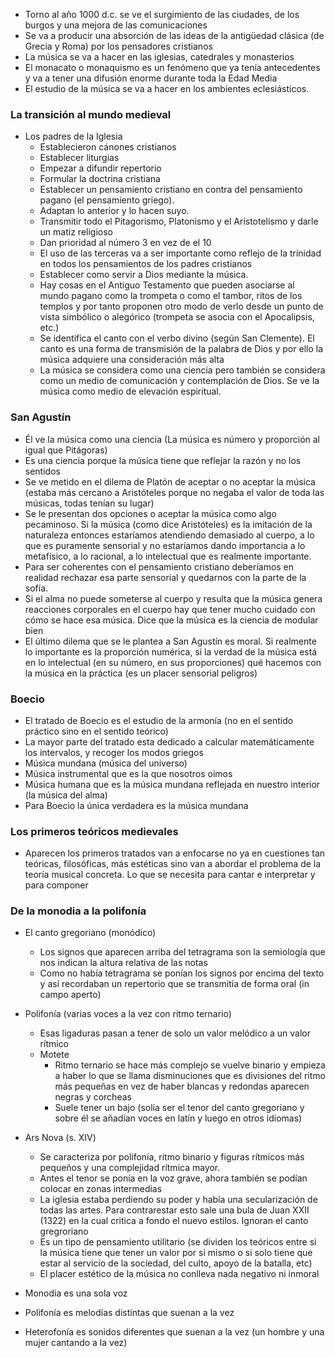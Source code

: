 - Torno al año 1000 d.c. se ve el surgimiento de las ciudades, de los burgos y una mejora de las comunicaciones
- Se va a producir una absorción de las ideas de la antigüedad clásica (de Grecia y Roma) por los pensadores cristianos
- La música se va a hacer en las iglesias, catedrales y monasterios
- El monacato o monaquismo es un fenómeno que ya tenía antecedentes y va a tener una difusión enorme durante toda la Edad Media
- El estudio de la música se va a hacer en los ambientes eclesiásticos.

### La transición al mundo medieval
- Los padres de la Iglesia 
	- Establecieron cánones cristianos
	- Establecer liturgias
	- Empezar a difundir repertorio
	- Formular la doctrina cristiana
	- Establecer un pensamiento cristiano en contra del pensamiento pagano (el pensamiento griego). 
	- Adaptan lo anterior y lo hacen suyo.
	- Transmitir todo el Pitagorismo, Platonismo y el Aristotelismo y darle un matiz religioso
	- Dan prioridad al número 3 en vez de el 10
	- El uso de las terceras va a ser importante como reflejo de la trinidad en todos los pensamientos de los padres cristianos
	- Establecer como servir a Dios mediante la música. 
	- Hay cosas en el Antiguo Testamento que pueden asociarse al mundo pagano como la trompeta o como el tambor, ritos de los templos y por tanto proponen otro modo de verlo desde un punto de vista simbólico o alegórico (trompeta se asocia con  el Apocalipsis, etc.)
	- Se identifica el canto con el verbo divino (según San Clemente). El canto es una forma de transmisión de la palabra de Dios y por ello la música adquiere una consideración más alta
	- La música se considera como una ciencia pero también se considera como un medio de comunicación y contemplación de Dios. Se ve la música como medio de elevación espiritual.

### San Agustín
- Él ve la música como una ciencia (La música es número y proporción al igual que Pitágoras)
- Es una ciencia porque la música tiene que reflejar la razón y no los sentidos
- Se ve metido en el dilema de Platón de aceptar o no aceptar la música (estaba más cercano a Aristóteles porque no negaba el valor de toda las músicas, todas tenían su lugar)
- Se le presentan dos opciones o aceptar la música como algo pecaminoso. Si la música (como dice Aristóteles) es la imitación de la naturaleza entonces estaríamos atendiendo demasiado al cuerpo, a lo que es puramente sensorial y no estaríamos dando importancia a lo metafísico, a lo racional, a lo intelectual que es realmente importante.
- Para ser coherentes con el pensamiento cristiano deberíamos en realidad rechazar esa parte sensorial y quedarnos con la parte de la sofía.
- Si el alma no puede someterse al cuerpo y resulta que la música genera reacciones corporales en el cuerpo hay que tener mucho cuidado con cómo se hace esa música. Dice que la música es la ciencia de modular bien 
- El último dilema que se le plantea a San Agustín es moral. Si realmente lo importante es la proporción numérica, si la verdad de la música está en lo intelectual (en su número, en sus proporciones) qué hacemos con la música en la práctica (es un placer sensorial peligros)


### Boecio
- El tratado de Boecio es el estudio de la armonía (no en el sentido práctico sino en el sentido teórico)
- La mayor parte del tratado esta dedicado a calcular matemáticamente los intervalos, y recoger los modos griegos
- Música mundana (música del universo)
- Música instrumental que es la que nosotros oímos
- Música humana que es la música mundana reflejada en nuestro interior (la música del alma)
- Para Boecio la única verdadera es la música mundana

### Los primeros teóricos medievales 
- Aparecen los primeros tratados van a enfocarse no ya en cuestiones tan teóricas, filosóficas, más estéticas sino van a abordar el problema de la teoría musical concreta. Lo que se necesita para cantar e interpretar y para componer

### De la monodia a la polifonía
- El canto gregoriano (monódico)
	- Los signos que aparecen arriba del tetragrama son la semiología que nos indican la altura relativa de las notas
	- Como no había tetragrama se ponían los signos por encima del texto y así recordaban un repertorio que se transmitía de forma oral (in campo aperto)
- Polifonía (varias voces a la vez con ritmo ternario)
	- Esas ligaduras pasan a tener de solo un valor melódico a un valor rítmico
	- Motete
		- Ritmo ternario se hace más complejo se vuelve binario y empieza a haber lo que se llama disminuciones que es divisiones del ritmo más pequeñas en vez de haber blancas y redondas aparecen negras y corcheas
		- Suele tener un bajo (solía ser el tenor del canto gregoriano y sobre él se añadían voces en latín y luego en otros idiomas)
- Ars Nova (s. XIV)
	- Se caracteriza por polifonía, ritmo binario y figuras rítmicos más pequeños y una complejidad rítmica mayor.
	- Antes el tenor se ponía en la voz grave, ahora también se podían colocar en zonas intermedias  
	- La iglesia estaba perdiendo su poder y había una secularización de todas las artes. Para contrarestar esto sale una bula de Juan XXII (1322) en la cual critica a fondo el nuevo estilos. Ignoran el canto gregroriano
	- Es un tipo de pensamiento utilitario (se dividen los teóricos entre si la música tiene que tener un valor por si mismo o si solo tiene que estar al servicio de la sociedad, del culto, apoyo de la batalla, etc)
	- El placer estético de la música no conlleva nada negativo ni inmoral

- Monodia es una sola voz
- Polifonía es melodías distintas que suenan a la vez
- Heterofonía es sonidos diferentes que suenan a la vez (un hombre y una mujer cantando a la vez)

